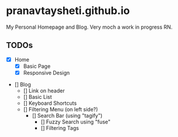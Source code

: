 # pranavtaysheti.github.io

My Personal Homepage and Blog. Very moch a work in progress RN.

## TODOs

- [x] Home
  - [x] Basic Page
  - [x] Responsive Design

- [] Blog
  - [] Link on header
  - [] Basic List
  - [] Keyboard Shortcuts
  - [] Filtering Menu (on left side?)
    - [] Search Bar (using "tagify")
      - [] Fuzzy Search using "fuse"
      - [] Filtering Tags
